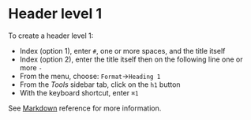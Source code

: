 
# Header level 1

To create a header level 1:

- Index (option 1), enter `#`, one or more spaces, and the title itself
- Index (option 2), enter the title itself then on the following line one or more `-`
- From the menu, choose: `Format`→`Heading 1`
- From the _Tools_ sidebar tab, click on the `h1` button
- With the keyboard shortcut, enter `⌘1`

See [Markdown](../markdown#mdHeaders) reference for more information. 
